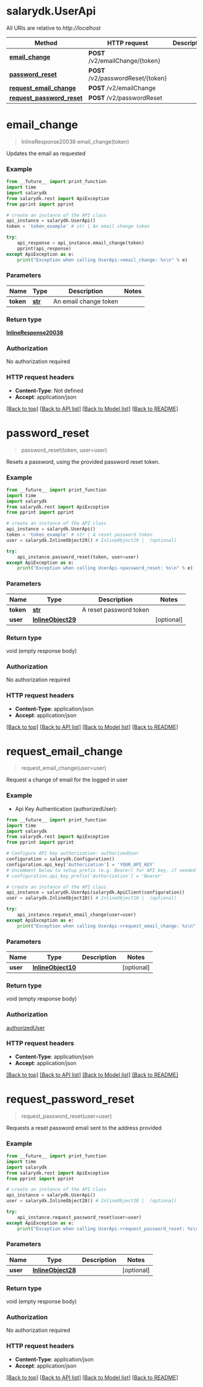 # salarydk.UserApi

All URIs are relative to *http://localhost*

Method | HTTP request | Description
------------- | ------------- | -------------
[**email_change**](UserApi.md#email_change) | **POST** /v2/emailChange/{token} | 
[**password_reset**](UserApi.md#password_reset) | **POST** /v2/passwordReset/{token} | 
[**request_email_change**](UserApi.md#request_email_change) | **POST** /v2/emailChange | 
[**request_password_reset**](UserApi.md#request_password_reset) | **POST** /v2/passwordReset | 


# **email_change**
> InlineResponse20038 email_change(token)



Updates the email as requested

### Example
```python
from __future__ import print_function
import time
import salarydk
from salarydk.rest import ApiException
from pprint import pprint

# create an instance of the API class
api_instance = salarydk.UserApi()
token = 'token_example' # str | An email change token

try:
    api_response = api_instance.email_change(token)
    pprint(api_response)
except ApiException as e:
    print("Exception when calling UserApi->email_change: %s\n" % e)
```

### Parameters

Name | Type | Description  | Notes
------------- | ------------- | ------------- | -------------
 **token** | [**str**](.md)| An email change token | 

### Return type

[**InlineResponse20038**](InlineResponse20038.md)

### Authorization

No authorization required

### HTTP request headers

 - **Content-Type**: Not defined
 - **Accept**: application/json

[[Back to top]](#) [[Back to API list]](../README.md#documentation-for-api-endpoints) [[Back to Model list]](../README.md#documentation-for-models) [[Back to README]](../README.md)

# **password_reset**
> password_reset(token, user=user)



Resets a password, using the provided password reset token.

### Example
```python
from __future__ import print_function
import time
import salarydk
from salarydk.rest import ApiException
from pprint import pprint

# create an instance of the API class
api_instance = salarydk.UserApi()
token = 'token_example' # str | A reset password token
user = salarydk.InlineObject29() # InlineObject29 |  (optional)

try:
    api_instance.password_reset(token, user=user)
except ApiException as e:
    print("Exception when calling UserApi->password_reset: %s\n" % e)
```

### Parameters

Name | Type | Description  | Notes
------------- | ------------- | ------------- | -------------
 **token** | [**str**](.md)| A reset password token | 
 **user** | [**InlineObject29**](InlineObject29.md)|  | [optional] 

### Return type

void (empty response body)

### Authorization

No authorization required

### HTTP request headers

 - **Content-Type**: application/json
 - **Accept**: application/json

[[Back to top]](#) [[Back to API list]](../README.md#documentation-for-api-endpoints) [[Back to Model list]](../README.md#documentation-for-models) [[Back to README]](../README.md)

# **request_email_change**
> request_email_change(user=user)



Request a change of email for the logged in user

### Example

* Api Key Authentication (authorizedUser): 
```python
from __future__ import print_function
import time
import salarydk
from salarydk.rest import ApiException
from pprint import pprint

# Configure API key authorization: authorizedUser
configuration = salarydk.Configuration()
configuration.api_key['Authorization'] = 'YOUR_API_KEY'
# Uncomment below to setup prefix (e.g. Bearer) for API key, if needed
# configuration.api_key_prefix['Authorization'] = 'Bearer'

# create an instance of the API class
api_instance = salarydk.UserApi(salarydk.ApiClient(configuration))
user = salarydk.InlineObject10() # InlineObject10 |  (optional)

try:
    api_instance.request_email_change(user=user)
except ApiException as e:
    print("Exception when calling UserApi->request_email_change: %s\n" % e)
```

### Parameters

Name | Type | Description  | Notes
------------- | ------------- | ------------- | -------------
 **user** | [**InlineObject10**](InlineObject10.md)|  | [optional] 

### Return type

void (empty response body)

### Authorization

[authorizedUser](../README.md#authorizedUser)

### HTTP request headers

 - **Content-Type**: application/json
 - **Accept**: application/json

[[Back to top]](#) [[Back to API list]](../README.md#documentation-for-api-endpoints) [[Back to Model list]](../README.md#documentation-for-models) [[Back to README]](../README.md)

# **request_password_reset**
> request_password_reset(user=user)



Requests a reset password email sent to the address provided

### Example
```python
from __future__ import print_function
import time
import salarydk
from salarydk.rest import ApiException
from pprint import pprint

# create an instance of the API class
api_instance = salarydk.UserApi()
user = salarydk.InlineObject28() # InlineObject28 |  (optional)

try:
    api_instance.request_password_reset(user=user)
except ApiException as e:
    print("Exception when calling UserApi->request_password_reset: %s\n" % e)
```

### Parameters

Name | Type | Description  | Notes
------------- | ------------- | ------------- | -------------
 **user** | [**InlineObject28**](InlineObject28.md)|  | [optional] 

### Return type

void (empty response body)

### Authorization

No authorization required

### HTTP request headers

 - **Content-Type**: application/json
 - **Accept**: application/json

[[Back to top]](#) [[Back to API list]](../README.md#documentation-for-api-endpoints) [[Back to Model list]](../README.md#documentation-for-models) [[Back to README]](../README.md)

